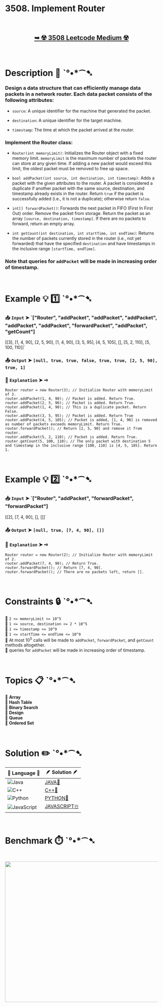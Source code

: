 # 3508. Implement Router

</br>

<h2 align="center"> 

<a href="https://leetcode.com/problems/implement-router/description/?envType=daily-question&envId=2025-09-20"><strong>➥ ☢️ 3508 Leetcode Medium ☢️ </strong></a>
</h2>

</br>

# Description 📜 ˋ°•*⁀➷

### Design a data structure that can efficiently manage data packets in a network router. Each data packet consists of the following attributes:

- `source`: A unique identifier for the machine that generated the packet.

- `destination`: A unique identifier for the target machine.

- `timestamp`: The time at which the packet arrived at the router.

### Implement the Router class:

- `Router(int memoryLimit)`: Initializes the Router object with a fixed memory limit. `memoryLimit` is the maximum number of packets the router can store at any given time. If adding a new packet would exceed this limit, the oldest packet must be removed to free up space.

- `bool addPacket(int source, int destination, int timestamp)`: Adds a packet with the given attributes to the router. A packet is considered a duplicate if another packet with the same source, destination, and timestamp already exists in the router. Return `true` if the packet is successfully added (i.e., it is not a duplicate); otherwise return `false`.

- `int[] forwardPacket()`: Forwards the next packet in FIFO (First In First Out) order. Remove the packet from storage. Return the packet as an array `[source, destination, timestamp]`. If there are no packets to forward, return an empty array.

- `int getCount(int destination, int startTime, int endTime)`: Returns the number of packets currently stored in the router (i.e., not yet forwarded) that have the specified `destination` and have timestamps in the inclusive range `[startTime, endTime]`.

### Note that queries for `addPacket` will be made in increasing order of timestamp.

</br>

# Example 💡 1️⃣ ˋ°•*⁀➷

  ### 📥 `Input`  ➤ `["Router", "addPacket", "addPacket", "addPacket", "addPacket", "addPacket", "forwardPacket", "addPacket", "getCount"]
[[3], [1, 4, 90], [2, 5, 90], [1, 4, 90], [3, 5, 95], [4, 5, 105], [], [5, 2, 110], [5, 100, 110]]`

  ### 📤 `Output`  ➤ `[null, true, true, false, true, true, [2, 5, 90], true, 1]`

  ### 🔦 `Explanation`  ➤ ➺

```JS
Router router = new Router(3); // Initialize Router with memoryLimit of 3.
router.addPacket(1, 4, 90); // Packet is added. Return True.
router.addPacket(2, 5, 90); // Packet is added. Return True.
router.addPacket(1, 4, 90); // This is a duplicate packet. Return False.
router.addPacket(3, 5, 95); // Packet is added. Return True
router.addPacket(4, 5, 105); // Packet is added, [1, 4, 90] is removed as number of packets exceeds memoryLimit. Return True.
router.forwardPacket(); // Return [2, 5, 90] and remove it from router.
router.addPacket(5, 2, 110); // Packet is added. Return True.
router.getCount(5, 100, 110); // The only packet with destination 5 and timestamp in the inclusive range [100, 110] is [4, 5, 105]. Return 1.
```

</br>

# Example 💡 2️⃣ ˋ°•*⁀➷

  ### 📥 `Input`  ➤ `["Router", "addPacket", "forwardPacket", "forwardPacket"]
[[2], [7, 4, 90], [], []]`

  ### 📤 `Output`  ➤ `[null, true, [7, 4, 90], []]`

  ### 🔦 `Explanation`  ➤ ➺

```JS
Router router = new Router(2); // Initialize Router with memoryLimit of 2.
router.addPacket(7, 4, 90); // Return True.
router.forwardPacket(); // Return [7, 4, 90].
router.forwardPacket(); // There are no packets left, return [].
```

</br>

# Constraints 🔒 ˋ°•*⁀➷

🔹 `2 <= memoryLimit <= 10^5` </br>
🔹 `1 <= source, destination <= 2 * 10^5` </br>
🔹 `1 <= timestamp <= 10^9` </br>
🔹 `1 <= startTime <= endTime <= 10^9` </br>
🔹 At most 10<sup>5</sup> calls will be made to `addPacket`, `forwardPacket`, and `getCount` methods altogether. </br>
🔹 queries for `addPacket` will be made in increasing order of timestamp. </br>

</br>

# Topics 📋 ˋ°•*⁀➷

🔸 **Array** </br>
🔸 **Hash Table** </br>
🔸 **Binary Search** </br>
🔸 **Design** </br>
🔸 **Queue** </br>
🔸 **Ordered Set** </br>

</br>

# Solution ✏️ ˋ°•*⁀➷

| 📒 Language 📒  | 🪶 Solution 🪶 |
| ------------- | ------------- |
|  ![Java](https://img.shields.io/badge/java-%23ED8B00.svg?style=for-the-badge&logo=openjdk&logoColor=white)  | [JAVA🍁](https://github.com/Prakhar-002/LEETCODE/blob/main/%F0%9F%8D%84%20Daily%20Challenge%202025%20%F0%9F%8D%B3/%F0%9F%94%AC%20Examine%20Thoroughly%20%F0%9F%A7%AC/09%20Sep%20%F0%9F%8E%83/20%20-%2009%20-%202025%20---%203508.%20Implement%20Router%20%E2%98%83%EF%B8%8F%20%F0%9F%8D%81%20%F0%9F%8D%B0%20%F0%9F%8E%B2/%F0%9F%8D%81JAVA%20-%203508.%20Implement%20Router.java) |
|  ![C++](https://img.shields.io/badge/c++-%2300599C.svg?style=for-the-badge&logo=c%2B%2B&logoColor=white)  | [C++🎲](https://github.com/Prakhar-002/LEETCODE/blob/main/%F0%9F%8D%84%20Daily%20Challenge%202025%20%F0%9F%8D%B3/%F0%9F%94%AC%20Examine%20Thoroughly%20%F0%9F%A7%AC/09%20Sep%20%F0%9F%8E%83/20%20-%2009%20-%202025%20---%203508.%20Implement%20Router%20%E2%98%83%EF%B8%8F%20%F0%9F%8D%81%20%F0%9F%8D%B0%20%F0%9F%8E%B2/%F0%9F%8E%B2CPP%20-%203508.%20Implement%20Router.cpp)  |
|  ![Python](https://img.shields.io/badge/python-3670A0?style=for-the-badge&logo=python&logoColor=ffdd54)    | [PYTHON🍰](https://github.com/Prakhar-002/LEETCODE/blob/main/%F0%9F%8D%84%20Daily%20Challenge%202025%20%F0%9F%8D%B3/%F0%9F%94%AC%20Examine%20Thoroughly%20%F0%9F%A7%AC/09%20Sep%20%F0%9F%8E%83/20%20-%2009%20-%202025%20---%203508.%20Implement%20Router%20%E2%98%83%EF%B8%8F%20%F0%9F%8D%81%20%F0%9F%8D%B0%20%F0%9F%8E%B2/%F0%9F%8D%B0PYTHON%20-%203508.%20Implement%20Router.py) |
| ![JavaScript](https://img.shields.io/badge/javascript-%23323330.svg?style=for-the-badge&logo=javascript&logoColor=%23F7DF1E)   | [JAVASCRIPT☃️](https://github.com/Prakhar-002/LEETCODE/blob/main/%F0%9F%8D%84%20Daily%20Challenge%202025%20%F0%9F%8D%B3/%F0%9F%94%AC%20Examine%20Thoroughly%20%F0%9F%A7%AC/09%20Sep%20%F0%9F%8E%83/20%20-%2009%20-%202025%20---%203508.%20Implement%20Router%20%E2%98%83%EF%B8%8F%20%F0%9F%8D%81%20%F0%9F%8D%B0%20%F0%9F%8E%B2/%E2%98%83%EF%B8%8FJAVASCRIPT%20-%203508.%20Implement%20Router.js) |

</br>

# Benchmark ⏱️ ˋ°•*⁀➷

<h1  align="center" >

<img src ="https://github.com/user-attachments/assets/0d078971-ae4a-4787-8355-ddfe067a88d9" width = "700px" height="462px" />

</h1>
